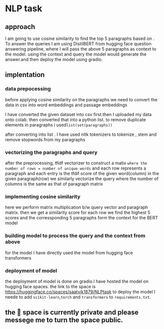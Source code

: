 # NLP task
## approach
I am going to use cosine similarity to find the top 5 paragraphs based on . To answer the queries I am using DistilBERT from hugging face question answering pipeline, where I will pass the above 5 paragraphs as context to the model. using the context and query the model would generate the answer.and then deploy the model using gradio.
## implentation
### data prepocessing
before applying cosine similarity on the paragraphs we need to convert the data in csv into word embeddings and passage embeddings

I have converted the given dataset into csv first.then I uploaded my data onto colab. then converted that into a python list. to remove duplicate elements in paragraphs i used`list(set(paragraphs))`

after converting into list . I have used nltk tokenizers to tokenize , stem and remove stopwords from my paragraphs
### vectorizing the paragraphs and query 
after the preprocessing, tfidf vectorizer to construct a matix `where the number of rows = number of unique words` and each row represents a paragraph and each entry is the tfdif score of the given word(column) in the given paragraph(row)
we similarly vectorize the query where the number of columns is the same as that of paragraph matrix
### implementing cosine similarity
here we perform matrix multiplication b/w query vector and paragraph matrix. then we get a similarity score for each row we find the highest 5 scores and the corressponding 5 paragraphs form the context for the BERT model
### building model to process the query and the context from above
for the model I have directly used the model from hugging face transformers
### deployment of model
the deployment of model is done on gradio.I have hosted the model on hugging face spaces. the link to the space is https://huggingface.co/spaces/saatvik1879/NLPtask
to deploy the model I neede to add `scikit-learn`,`torch` and `transformers` to `requirements.txt`. 
## the 🤗 space is currently private and please messege me to turn the space public.

